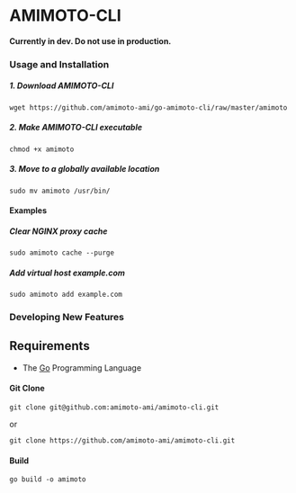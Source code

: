 # AMIMOTO-CLI

#### Currently in dev. Do not use in production.

### Usage and Installation

##### 1. Download AMIMOTO-CLI
`wget https://github.com/amimoto-ami/go-amimoto-cli/raw/master/amimoto`

##### 2. Make AMIMOTO-CLI executable
`chmod +x amimoto`

##### 3. Move to a globally available location
`sudo mv amimoto /usr/bin/`

#### Examples

##### Clear NGINX proxy cache
`sudo amimoto cache --purge`

##### Add virtual host example.com
`sudo amimoto add example.com`

### Developing New Features

## Requirements

- The [Go](https://github.com/golang/go) Programming Language

#### Git Clone

`git clone git@github.com:amimoto-ami/amimoto-cli.git`

or

`git clone https://github.com/amimoto-ami/amimoto-cli.git`

#### Build

`go build -o amimoto`
